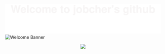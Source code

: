 ![Welcome Banner](https://raw.githubusercontent.com/BEPb/BEPb/dfb3c41cccdaefd89d7fe6d92f6007a1025015a9/assets/Bottom_up.svg)
![Welcome Banner](https://github.com/BEPb/BEPb/blob/main/src/header_.png?raw=true)

<div align="center">
  <a href="https://git.io/typing-svg">
<!--     [![Typing SVG]( --> <img src="https://readme-typing-svg.herokuapp.com?font=Fira+Code&size=24&duration=4000&pause=1000&color=0078FF&center=true&vCenter=true&width=600&lines=Hi+there+%F0%9F%91%8B%2C+I+am+Sardor+Rustamov;Welcome+to+my+GitHub+profile!+&#128104;Always+learning+new+things+&#129413;"/>
  </a>
</div>

<!-- Here are some ideas to get you started:

- 🔭 I’m currently working on ...
- 🌱 I’m currently learning ...
- 👯 I’m looking to collaborate on ...
- 🤔 I’m looking for help with ...
- 💬 Ask me about ...
- 📫 How to reach me: ...
- 😄 Pronouns: ...
- ⚡ Fun fact: ...
-->
